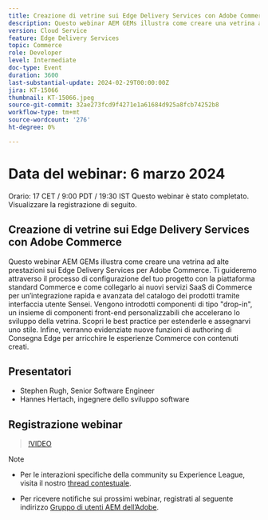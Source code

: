 ```yaml
---
title: Creazione di vetrine sui Edge Delivery Services con Adobe Commerce
description: Questo webinar AEM GEMs illustra come creare una vetrina ad alte prestazioni sui Edge Delivery Services per Adobe Commerce. Ti guideremo attraverso il processo di configurazione del tuo progetto con la piattaforma standard Commerce e come collegarlo ai nuovi servizi SaaS di Commerce per un’integrazione rapida e avanzata del catalogo dei prodotti tramite interfaccia utente Sensei. Vengono introdotti componenti di tipo "drop-in", un insieme di componenti front-end personalizzabili che accelerano lo sviluppo della vetrina. Scopri le best practice per estenderle e assegnarvi uno stile. Infine, verranno evidenziate nuove funzioni di authoring di Consegna Edge per arricchire le esperienze Commerce con contenuti creati.
version: Cloud Service
feature: Edge Delivery Services
topic: Commerce
role: Developer
level: Intermediate
doc-type: Event
duration: 3600
last-substantial-update: 2024-02-29T00:00:00Z
jira: KT-15066
thumbnail: KT-15066.jpeg
source-git-commit: 32ae273fcd9f4271e1a61684d925a8fcb74252b8
workflow-type: tm+mt
source-wordcount: '276'
ht-degree: 0%

---
```


# Data del webinar: 6 marzo 2024

Orario: 17 CET / 9:00 PDT / 19:30 IST Questo webinar è stato completato. Visualizzare la registrazione di seguito.

## Creazione di vetrine sui Edge Delivery Services con Adobe Commerce

Questo webinar AEM GEMs illustra come creare una vetrina ad alte prestazioni sui Edge Delivery Services per Adobe Commerce. Ti guideremo attraverso il processo di configurazione del tuo progetto con la piattaforma standard Commerce e come collegarlo ai nuovi servizi SaaS di Commerce per un’integrazione rapida e avanzata del catalogo dei prodotti tramite interfaccia utente Sensei. Vengono introdotti componenti di tipo &quot;drop-in&quot;, un insieme di componenti front-end personalizzabili che accelerano lo sviluppo della vetrina. Scopri le best practice per estenderle e assegnarvi uno stile. Infine, verranno evidenziate nuove funzioni di authoring di Consegna Edge per arricchire le esperienze Commerce con contenuti creati.

## Presentatori

* Stephen Rugh, Senior Software Engineer
* Hannes Hertach, ingegnere dello sviluppo software

## Registrazione webinar

>[!VIDEO](https://video.tv.adobe.com/v/3427729)

>[!NOTE]
> 
>* Per le interazioni specifiche della community su Experience League, visita il nostro [thread contestuale](https://adobe.ly/48m4dEm).
>
>* Per ricevere notifiche sui prossimi webinar, registrati al seguente indirizzo [Gruppo di utenti AEM dell’Adobe](https://aem-augs.adobe.com/).
